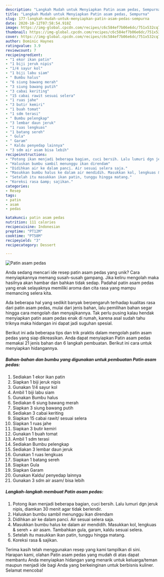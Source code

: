 ```yaml
---
description: "Langkah Mudah untuk Menyiapkan Patin asam pedas, Sempurna"
title: "Langkah Mudah untuk Menyiapkan Patin asam pedas, Sempurna"
slug: 177-langkah-mudah-untuk-menyiapkan-patin-asam-pedas-sempurna
date: 2020-10-12T07:58:54.918Z
image: https://img-global.cpcdn.com/recipes/c6c584ef7b06e6dc/751x532cq70/patin-asam-pedas-foto-resep-utama.jpg
thumbnail: https://img-global.cpcdn.com/recipes/c6c584ef7b06e6dc/751x532cq70/patin-asam-pedas-foto-resep-utama.jpg
cover: https://img-global.cpcdn.com/recipes/c6c584ef7b06e6dc/751x532cq70/patin-asam-pedas-foto-resep-utama.jpg
author: Dominic Haynes
ratingvalue: 3.9
reviewcount: 7
recipeingredient:
- "1 ekor ikan patin"
- "1 biji jeruk nipis"
- "1/4 sayur kol"
- "1 biji labu siam"
- " Bumbu halus"
- "6 siung bawang merah"
- "3 siung bawang putih"
- "3 cabai keriting"
- "15 cabai rawit sesuai selera"
- "1 ruas jahe"
- "3 butir kemiri"
- "1 buah tomat"
- "1 sdm terasi"
- " Bumbu pelengkap"
- "3 lembar daun jeruk"
- "1 ruas lengkuas"
- "1 batang sereh"
- " Gula"
- " Garam"
- " Kaldu penyedap lainnya"
- "3 sdm air asam bisa lebih"
recipeinstructions:
- "Potong ikan menjadi beberapa bagian, cuci bersih. Lalu lumuri dgn jeruk nipis, diamkan 30 menit agar tidak berlendir."
- "Haluskan bumbu sambil menunggu ikan direndam"
- "Didihkan air ke dalam panci. Air sesuai selera saja."
- "Masukkan bumbu halus ke dalam air mendidih. Masukkan kol, lengkuas &amp; sereh + air asam. Tambahkan gula, garam, kaldu sesuai selera."
- "Setelah itu masukkan ikan patin, tunggu hingga matang."
- "Koreksi rasa &amp; sajikan."
categories:
- Resep
tags:
- patin
- asam
- pedas

katakunci: patin asam pedas 
nutrition: 111 calories
recipecuisine: Indonesian
preptime: "PT12M"
cooktime: "PT58M"
recipeyield: "3"
recipecategory: Dessert

---
```



![Patin asam pedas](https://img-global.cpcdn.com/recipes/c6c584ef7b06e6dc/751x532cq70/patin-asam-pedas-foto-resep-utama.jpg)

Anda sedang mencari ide resep patin asam pedas yang unik? Cara menyiapkannya memang susah-susah gampang. Jika keliru mengolah maka hasilnya akan hambar dan bahkan tidak sedap. Padahal patin asam pedas yang enak selayaknya memiliki aroma dan cita rasa yang mampu memancing selera kita.



Ada beberapa hal yang sedikit banyak berpengaruh terhadap kualitas rasa dari patin asam pedas, mulai dari jenis bahan, lalu pemilihan bahan segar hingga cara mengolah dan menyajikannya. Tak perlu pusing kalau hendak menyiapkan patin asam pedas enak di rumah, karena asal sudah tahu triknya maka hidangan ini dapat jadi suguhan spesial.


Berikut ini ada beberapa tips dan trik praktis dalam mengolah patin asam pedas yang siap dikreasikan. Anda dapat menyiapkan Patin asam pedas memakai 21 jenis bahan dan 6 langkah pembuatan. Berikut ini cara untuk menyiapkan hidangannya.

<!--inarticleads1-->

##### Bahan-bahan dan bumbu yang digunakan untuk pembuatan Patin asam pedas:

1. Sediakan 1 ekor ikan patin
1. Siapkan 1 biji jeruk nipis
1. Gunakan 1/4 sayur kol
1. Ambil 1 biji labu siam
1. Gunakan  Bumbu halus
1. Sediakan 6 siung bawang merah
1. Siapkan 3 siung bawang putih
1. Sediakan 3 cabai keriting
1. Siapkan 15 cabai rawit/ sesuai selera
1. Siapkan 1 ruas jahe
1. Siapkan 3 butir kemiri
1. Gunakan 1 buah tomat
1. Ambil 1 sdm terasi
1. Sediakan  Bumbu pelengkap
1. Sediakan 3 lembar daun jeruk
1. Gunakan 1 ruas lengkuas
1. Siapkan 1 batang sereh
1. Siapkan  Gula
1. Siapkan  Garam
1. Gunakan  Kaldu/ penyedap lainnya
1. Gunakan 3 sdm air asam/ bisa lebih




<!--inarticleads2-->

##### Langkah-langkah membuat Patin asam pedas:

1. Potong ikan menjadi beberapa bagian, cuci bersih. Lalu lumuri dgn jeruk nipis, diamkan 30 menit agar tidak berlendir.
1. Haluskan bumbu sambil menunggu ikan direndam
1. Didihkan air ke dalam panci. Air sesuai selera saja.
1. Masukkan bumbu halus ke dalam air mendidih. Masukkan kol, lengkuas &amp; sereh + air asam. Tambahkan gula, garam, kaldu sesuai selera.
1. Setelah itu masukkan ikan patin, tunggu hingga matang.
1. Koreksi rasa &amp; sajikan.




Terima kasih telah menggunakan resep yang kami tampilkan di sini. Harapan kami, olahan Patin asam pedas yang mudah di atas dapat membantu Anda menyiapkan hidangan yang menarik untuk keluarga/teman maupun menjadi ide bagi Anda yang berkeinginan untuk berbisnis kuliner. Selamat mencoba!
